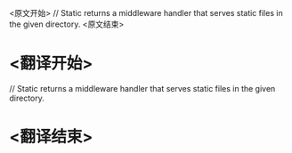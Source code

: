
<原文开始>
// Static returns a middleware handler that serves static files in the given directory.
<原文结束>

# <翻译开始>
// Static returns a middleware handler that serves static files in the given directory.
# <翻译结束>

